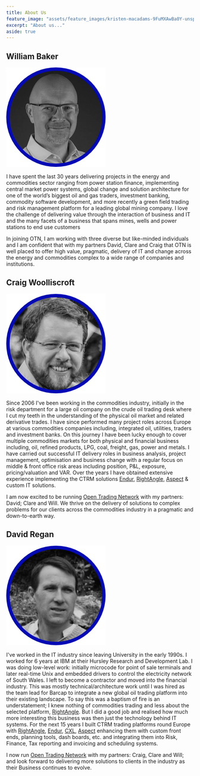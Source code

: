 ```yaml
---
title: About Us
feature_image: "assets/feature_images/kristen-macadams-9FuMXAwBa0Y-unsplash.jpg"
excerpt: "About us..."
aside: true
---
```


## William Baker

![](/assets/images/Will-bio.png)

I have spent the last 30 years delivering projects in the energy and commodities sector ranging from power station finance, implementing central market power systems, global change and solution architecture for one of the world’s biggest oil and gas traders, investment banking, commodity software development, and more recently a green field trading and risk management platform for a leading global mining company.  I love the challenge of delivering value through the interaction of business and IT and the many facets of a business that spans mines, wells and power stations to end use customers 

In joining OTN, I am working with three diverse but like-minded individuals and I am confident that with my partners David, Clare and Craig that OTN is well placed to offer high value, pragmatic, delivery of IT and change across the energy and commodities complex to a wide range of companies and institutions. 


## Craig Woolliscroft

![](/assets/images/Craig-bio.png)

Since 2006 I've been working in the commodities industry, initially in the risk department for a large oil company on the crude oil trading desk where I cut my teeth in the understanding of the physical oil market and related derivative trades. 
I have since performed many project roles across Europe at various commodities companies including, integrated oil, utilities, traders and investment banks. On this journey I have been lucky enough to cover multiple commodities markets for both physical and financial business including, oil, refined products, LPG, coal, freight, gas, power and metals. I have carried out successful IT delivery roles in business analysis, project management, optimisation and business change with a regular focus on middle & front office risk areas including position, P&L, exposure, pricing/valuation and VAR.
Over the years I have obtained extensive experience implementing the CTRM solutions [Endur], [RightAngle], [Aspect] & custom IT solutions. 

I am now excited to be running [Open Trading Network] with my partners: David; Clare and Will. We thrive on the delivery of solutions to complex problems for our clients across the commodities industry in a pragmatic and down-to-earth way.

## David Regan

![](/assets/images/David-bio.png)

I've worked in the IT industry since leaving University in the early 1990s. I worked for 6 years at IBM at their Hursley Research and Development Lab. I was doing low-level work: initially microcode for point of sale terminals and later real-time Unix and embedded drivers to control the electricity network of South Wales. I left to become a contractor and moved into the financial industry. This was mostly technical/architecture work until I was hired as the team lead for Barcap to integrate a new global oil trading platform into their existing landscape. To say this was a baptism of fire is an understatement; I knew nothing of commodities trading and less about the selected platform, [RightAngle]. But I did a good job and realised how much more interesting this business was then just the technology behind IT systems. For the next 15 years I built CTRM trading platforms round Europe with [RightAngle], [Endur], [CXL], [Aspect] enhancing them with custom front ends, planning tools, dash boards, etc. and integrating them into Risk, Finance, Tax reporting and invoicing and scheduling systems.

I now run [Open Trading Network] with my partners: Craig, Clare and Will; and look forward to delivering more solutions to clients in the industry as their Business continues to evolve.


[Open Trading Network]: {{site.url}}
[RightAngle]: https://openlink.com/en/solutions/products/software/rightangle/
[Endur]: https://openlink.com/en/solutions/products/software/endur/
[CXL]: https://www.tpt.com/products/
[Aspect]: https://aspectenterprise.com/